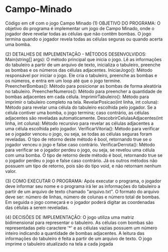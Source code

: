# Campo-Minado
Código em c# com o jogo Campo Minado 
(1) OBJETIVO DO PROGRAMA:
O objetivo do programa é implementar um jogo de Campo Minado, onde o jogador deve revelar todas as células que não contêm bombas. 
O jogo termina quando o jogador revela todas as células seguras ou quando acerta uma bomba.

(2) DETALHES DE IMPLEMENTAÇÃO - MÉTODOS DESENVOLVIDOS:
Main(string[] args): O método principal que inicia o jogo. Lê as informações do tabuleiro a partir de um arquivo de texto, inicializa o tabuleiro, 
preenche as bombas e os números das células adjacentes.
IniciarJogo(): Método responsável por iniciar o jogo. 
Ele cria o tabuleiro, preenche as bombas e os números, e entra em um loop até que o jogo termine.
PreencherBombas(): Método para posicionar as bombas de forma aleatória no tabuleiro.
PreencherNumeros(): Método para preencher a quantidade de bombas adjacentes em cada célula.
ImprimirTabuleiro(): Método para imprimir o tabuleiro completo na tela.
RevelarPosicao(int linha, int coluna): Método para revelar uma célula do tabuleiro escolhida pelo jogador. 
Se a célula contiver uma bomba, o jogo termina; caso contrário, as células adjacentes são reveladas automaticamente.
DescobrirCelulasAdjacentes(int linha, int coluna): Método recursivo para revelar as células adjacentes a uma célula escolhida pelo jogador.
VerificarVitoria(): Método para verificar se o jogador venceu o jogo, ou seja, se todas as células seguras foram reveladas. O tipo de retorno
deste método é bool, retornando true se o jogador venceu o jogo e false caso contrário.
VerificarDerrota(): Método para verificar se o jogador perdeu o jogo, ou seja, se revelou uma célula com uma bomba. O tipo de retorno deste 
método é bool, retornando true se o jogador perdeu o jogo e false caso contrário.
Já os outros métodos não possuem um tipo de retorno, pois são do tipo void, e não retornam nenhum valor.

(3) COMO EXECUTAR O PROGRAMA:
Após executar o programa, o jogador deve informar seu nome e o programa irá ler as informações do tabuleiro a partir de um arquivo de texto 
chamado "arquivo.txt". 
O formato do arquivo deve ser: número de linhas, número de colunas e número total de bombas. Em seguida o jogo começará e o jogador 
poderá digitar as coordenadas das células a serem reveladas.

(4) DECISÕES DE IMPLEMENTAÇÃO:
O jogo utiliza uma matriz bidimensional para representar o tabuleiro.
As células com bombas são representadas pelo caractere '*' e as células vazias possuem um número inteiro indicando a quantidade de bombas 
adjacentes.
A leitura das informações do tabuleiro é feita a partir de um arquivo de texto.
O jogo imprime o tabuleiro atualizado na tela a cada jogada
